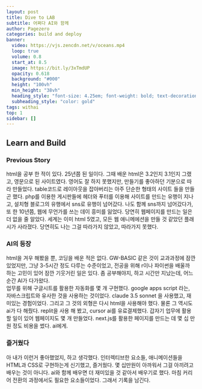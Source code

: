 ```yaml
---
layout: post
title: Dive to LAB
subtitle: 어쩌다 AI와 함께
author: Pagezero
categories: build and deploy
banner:
  video: https://vjs.zencdn.net/v/oceans.mp4
  loop: true
  volume: 0.8
  start_at: 8.5
  image: https://bit.ly/3xTmdUP
  opacity: 0.618
  background: "#000"
  height: "100vh"
  min_height: "38vh"
  heading_style: "font-size: 4.25em; font-weight: bold; text-decoration: underline"
  subheading_style: "color: gold"
tags: withai
top: 1
sidebar: []
---
```


## Learn and Build

### Previous Story

html을 공부 한 적이 있다. 25년쯤 된 일이다. 그때 배운 html은 3.2인지 3.1인지 그랬고, 영문으로 된 사이트였다. 영어도 잘
하지 못했지만, 만들기를 좋아하던 기분으로 따라 만들었다. table코드로 레이아웃을 잡아버리는 아주 단순한 형태의 사이트
들을 만들곤 했다. php를 이용한 게시판들에 헤더와 푸터를 이용해 사이트를 만드는 유행이 지나고, 설치형 블로그의 유행에서
sns로 유행이 넘어갔다. 나도 함께 sns까지 넘어갔다가, 또 한 10년쯤, 웹에 무언가를 쓰는 데이 흥미를 잃었다. 당연히
웹페이지를 만드는 일은 더 없을 줄 알았다. 세계는 이미 html 5였고, 모든 웹 애니메에션을 만들 것 같았던 플래시가 사라졌다.
당연히도 나는 그걸 따라가지 않았고, 따라가지 못했다.

### AI의 등장

html을 겨우 해봤을 뿐, 코딩을 배운 적은 없다. GW-BASIC 같은 것이 교과과정에 잠깐 있었지만, 그냥 3-5시간 정도 다루는
수준이었고, 전공을 위해 r이나 파이썬을 배울까 하는 고민이 있어 잠깐 기웃거린 일은 있다. 좀 공부해야지, 하고 시간만
지났는데, 어느 순간 AI가 다가왔다. <br /> 업무를 위해 구글시트를 활용한 자동화를 몇 개 구현했다. google apps script
라는, 자바스크립트와 유사한 것을 사용하는 것이었다. claude 3.5 sonnet 을 사용했고, 재미있는 경험이었다. 그리고 그 것의
외형은 다시 html을 사용해야 했다. 물론 그 역시도 ai가 다 해줬다. replit을 사용 해 봤고, cursor ai를 유료결제했다. 갑자기
업무에 활용할 일이 있어 웹페이지도 몇 개 만들었다. next.js를 활용한 페이지를 만드는 데 몇 십 만원 정도 비용을 썼다.
ai에게.

### 즐거웠다

아 내가 이런거 좋아했었지, 하고 생각했다. 인터렉티브한 요소들, 애니메이션들을 HTML과 CSS로 구현하는게 신기했고,
즐거웠다. 몇 십만원이 아까워서 그걸 아끼려고 배우는 것이 아니다. ai와 함께 배우면 더 재미있을 것 같아서 배우기로 했다.
마침 커리어 전환의 과정에서도 필요한 요소들이었다. 그래서 기록을 남긴다.
